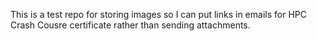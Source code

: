 This is a test repo for storing images so I can put links in emails for HPC Crash Cousre certificate rather than sending attachments.
